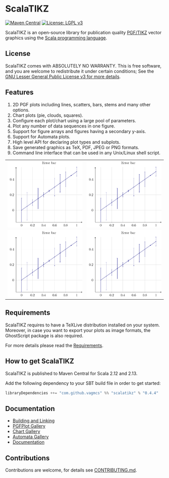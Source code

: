 # ScalaTIKZ

[![Maven Central](https://maven-badges.herokuapp.com/maven-central/com.github.vagmcs/scalatikz_2.11/badge.svg)](https://maven-badges.herokuapp.com/maven-central/com.github.vagmcs/scalatikz_2.11)
[![License: LGPL v3](https://img.shields.io/badge/License-LGPL%20v3-blue.svg)](https://www.gnu.org/licenses/lgpl-3.0)

ScalaTIKZ is an open-source library for publication quality [PGF/TIKZ](https://en.wikipedia.org/wiki/PGF/TikZ) vector graphics using the [Scala programming language](http://scala-lang.org).

## License

ScalaTIKZ comes with ABSOLUTELY NO WARRANTY. This is free software, and you are welcome to redistribute it under certain conditions; See the [GNU Lesser General Public License v3 for more details](http://www.gnu.org/licenses/lgpl-3.0.html).

## Features

1. 2D PGF plots including lines, scatters, bars, stems and many other options.
2. Chart plots (pie, clouds, squares).
3. Configure each plot/chart using a large pool of parameters.
4. Plot any number of data sequences in one figure.
5. Support for figure arrays and figures having a secondary y-axis.
6. Support for Automata plots.
7. High level API for declaring plot types and subplots.
8. Save generated graphics as TeX, PDF, JPEG or PNG formats.
9. Command line interface that can be used in any Unix/Linux shell script.

<table>
<tr>
    <td><img src="images/error_bar.png" alt=""/></td>
    <td><img src="images/error_bar.png" alt=""/></td>
</tr>
<tr>
    <td><img src="images/error_bar.png" alt=""/></td>
    <td><img src="images/error_bar.png" alt=""/></td>
</tr>
</table>

## Requirements

ScalaTIKZ requires to have a TeXLive distribution installed on your system. Moreover, in case you want to export your plots as image formats, the GhostScript package is also required.

For more details please read the [Requirements](docs/requirements.md).

## How to get ScalaTIKZ

ScalaTIKZ is published to Maven Central for Scala 2.12 and 2.13. 

Add the following dependency to your SBT build file in order to get started:

```scala
libraryDependencies ++= "com.github.vagmcs" %% "scalatikz" % "0.4.4"
```

## Documentation

- [Building and Linking](docs/building_and_linking.md)
- [PGFPlot Gallery](docs/pgfplots_examples.md)
- [Chart Gallery](docs/charts_examples.md)
- [Automata Gallery](docs/automata_examples.md)
- [Documentation](docs/index.md)

## Contributions

Contributions are welcome, for details see [CONTRIBUTING.md](CONTRIBUTING.md).
